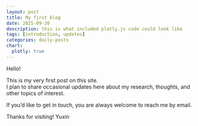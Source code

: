 ```yaml
---
layout: post
title: My first blog
date: 2025-09-20
description: this is what included plotly.js code could look like
tags: [introduction, updates]
categories: daily-posts
chart:
  plotly: true
---
```


Hello! 

This is my very first post on this site.  
I plan to share occasional updates here about my research, thoughts, and other topics of interest.  

If you’d like to get in touch, you are always welcome to reach me by email.  

Thanks for visiting!
Yuxin